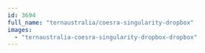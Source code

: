 ```yaml
---
id: 3694
full_name: "ternaustralia/coesra-singularity-dropbox"
images: 
  - "ternaustralia-coesra-singularity-dropbox-dropbox"
---
```

